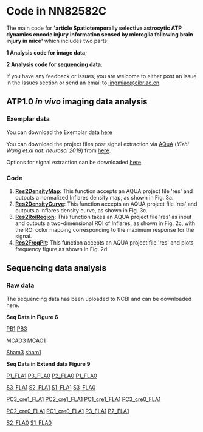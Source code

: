# Code in NN82582C 
The main code for **'article Spatiotemporally selective astrocytic ATP dynamics encode injury information sensed by microglia following brain injury in mice'**
which includes two parts: 

**1 Analysis code for image data**; 

**2 Analysis code for sequencing data**.

If you have any feedback or issues, you are welcome to either post an issue in the Issues section or send an email to jingmiao@cibr.ac.cn.

## ATP1.0 *in vivo* imaging data analysis

### Exemplar data

You can download the Exemplar data [here](\ABCD.tif) 

You can download the project files post signal extraction via [AQuA](https://github.com/yu-lab-vt/AQuA) (*Yizhi Wang et.al nat. neurosci 2019*)  from [here](\ABCD.mat).

Options for signal extraction can be downloaded [here](/OptsOfAqua.csv).

### Code 

1. [**Res2DensityMap**](/Res2DensityMap.m): This function accepts an AQUA project file 'res' and outputs a normalized Inflares density map, as shown in Fig. 3a.
2. [**Res2DensityCurve**](/Res2DensityCurve.m): This function accepts an AQUA project file 'res' and outputs a Inflares density curve, as shown in Fig. 3c.
3. [**Res2RoiRegion**](/Res2RoiRegion.m): This function takes an AQUA project file 'res' as input and outputs a two-dimensional ROI of Inflares, as shown in Fig. 2c, with the ROI color mapping corresponding to the maximum response for the signal.
4. [**Res2FreqPlt**](/Res2FreqPlt.m): This function accepts an AQUA project file 'res' and plots frequency figure as shown in Fig. 2d.

## Sequencing data analysis
### Raw data
The sequencing data has been uploaded to NCBI and can be downloaded here. 

**Seq Data in Figure 6**

[PB1](https://www.ncbi.nlm.nih.gov/sra/SRR28644877)  [PB3](https://www.ncbi.nlm.nih.gov/sra/SRR28644876)

[MCAO3](https://www.ncbi.nlm.nih.gov/sra/SRR28644878) [MCAO1](https://www.ncbi.nlm.nih.gov/sra/SRR28644879)

[Sham3](https://www.ncbi.nlm.nih.gov/sra/SRR28644880) [sham1](https://www.ncbi.nlm.nih.gov/sra/SRR28644881)

**Seq Data in Extend data Figure 9**

[P1_FLA1](https://www.ncbi.nlm.nih.gov/sra/SRR28644882) [P3_FLA0](https://www.ncbi.nlm.nih.gov/sra/SRR28644883) [P2_FLA0](https://www.ncbi.nlm.nih.gov/sra/SRR28644884) [P1_FLA0](https://www.ncbi.nlm.nih.gov/sra/SRR28644885)

[S3_FLA1](https://www.ncbi.nlm.nih.gov/sra/SRR28644886) [S2_FLA1](https://www.ncbi.nlm.nih.gov/sra/SRR28644887) [S1_FLA1](https://www.ncbi.nlm.nih.gov/sra/SRR28644888) [S3_FLA0](https://www.ncbi.nlm.nih.gov/sra/SRR28644889)

[PC3_cre1_FLA1](https://www.ncbi.nlm.nih.gov/sra/SRR28644890) [PC2_cre1_FLA1](https://www.ncbi.nlm.nih.gov/sra/SRR28644891) [PC1_cre1_FLA1](https://www.ncbi.nlm.nih.gov/sra/SRR28644892) [PC3_cre0_FLA1](https://www.ncbi.nlm.nih.gov/sra/SRR28644893)

[PC2_cre0_FLA1](https://www.ncbi.nlm.nih.gov/sra/SRR28644894) [PC1_cre0_FLA1](https://www.ncbi.nlm.nih.gov/sra/SRR28644895) [P3_FLA1](https://www.ncbi.nlm.nih.gov/sra/SRR28644896) [P2_FLA1](https://www.ncbi.nlm.nih.gov/sra/SRR28644897)

[S2_FLA0](https://www.ncbi.nlm.nih.gov/sra/SRR28644898) [S1_FLA0](https://www.ncbi.nlm.nih.gov/sra/SRR28644899)









